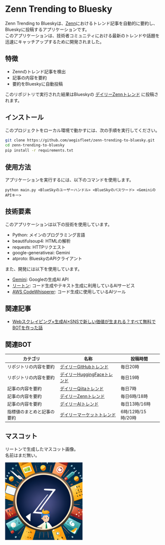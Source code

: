 # Zenn Trending to Bluesky

Zenn Trending to Blueskyは、[Zenn](https://zenn.dev/)におけるトレンド記事を自動的に要約し、Blueskyに投稿するアプリケーションです。  
このアプリケーションは、技術者コミュニティにおける最新のトレンドや話題を迅速にキャッチアップするために開発されました。

## 特徴

- Zennのトレンド記事を検出
- 記事の内容を要約
- 要約をBlueskyに自動投稿

このリポジトリで実行された結果はBlueskyの [デイリーZennトレンド](https://bsky.app/profile/dailyzenntrends.bsky.social) に投稿されます。

## インストール

このプロジェクトをローカル環境で動かすには、次の手順を実行してください。

```bash
git clone https://github.com/aegisfleet/zenn-trending-to-bluesky.git
cd zenn-trending-to-bluesky
pip install -r requirements.txt
```

## 使用方法

アプリケーションを実行するには、以下のコマンドを使用します。

```text
python main.py <BlueSkyのユーザーハンドル> <BlueSkyのパスワード> <GeminiのAPIキー>
```

## 技術要素

このアプリケーションは以下の技術を使用しています。

- Python: メインのプログラミング言語
- beautifulsoup4: HTMLの解析
- requests: HTTPリクエスト
- google-generativeai: Gemini
- atproto: BlueskyのAPIクライアント

また、開発には以下を使用しています。

- [Gemini](https://ai.google.dev/gemini-api?hl=ja): Googleの生成AI API
- [リートン](https://wrtn.jp/): コード生成やテキスト生成に利用しているAIサービス
- [AWS CodeWhisperer](https://aws.amazon.com/jp/codewhisperer/): コード生成に使用しているAIツール

## 関連記事

- [Webスクレイピング×生成AI×SNSで新しい価値が生まれる？すべて無料でBOTを作った話](https://note.com/aegisfleet/n/nc8362f717cd9)

## 関連BOT

| カテゴリ | 名称 | 投稿時間 |
|---|---|---|
| リポジトリの内容を要約 | [デイリーGitHubトレンド](https://bsky.app/profile/dailygithubtrends.bsky.social) | 毎日20時 |
| リポジトリの内容を要約 | [デイリーHuggingFaceトレンド](https://bsky.app/profile/huggingfacetrends.bsky.social) | 毎日19時 |
| 記事の内容を要約 | [デイリーQiitaトレンド](https://bsky.app/profile/dailyqiitatrends.bsky.social) | 毎日7時 |
| 記事の内容を要約 | [デイリーZennトレンド](https://bsky.app/profile/dailyzenntrends.bsky.social) | 毎日6時/18時 |
| 記事の内容を要約 | [デイリーAIトレンド](https://bsky.app/profile/dailygenaitrends.bsky.social) | 毎日13時/16時 |
| 指標値のまとめと記事の要約 | [デイリーマーケットトレンド](https://bsky.app/profile/dailymarkettrends.bsky.social) | 6時/12時/15時/20時 |

## マスコット

リートンで生成したマスコット画像。  
名前はまだ無い。

<img src="images\mascot.png" width="50%">

